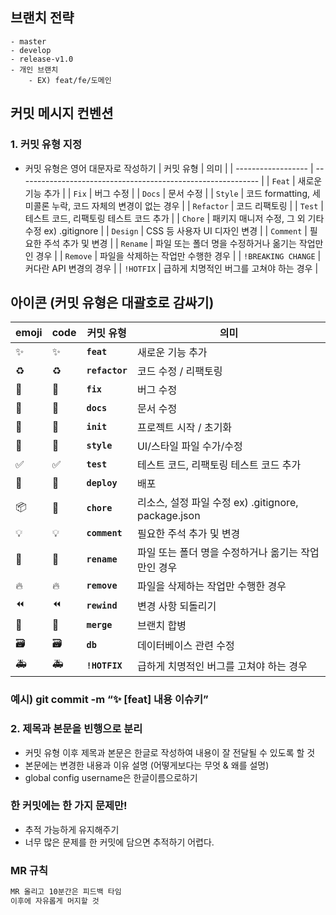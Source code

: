 ## 브랜치 전략

```
- master
- develop
- release-v1.0
- 개인 브랜치
	- EX) feat/fe/도메인
```

## 커밋 메시지 컨벤션

### 1. 커밋 유형 지정

- 커밋 유형은 영어 대문자로 작성하기
  | 커밋 유형 | 의미 |
  | ------------------ | ------------------------------------------------------------ |
  | `Feat` | 새로운 기능 추가 |
  | `Fix` | 버그 수정 |
  | `Docs` | 문서 수정 |
  | `Style` | 코드 formatting, 세미콜론 누락, 코드 자체의 변경이 없는 경우 |
  | `Refactor` | 코드 리팩토링 |
  | `Test` | 테스트 코드, 리팩토링 테스트 코드 추가 |
  | `Chore` | 패키지 매니저 수정, 그 외 기타 수정 ex) .gitignore |
  | `Design` | CSS 등 사용자 UI 디자인 변경 |
  | `Comment` | 필요한 주석 추가 및 변경 |
  | `Rename` | 파일 또는 폴더 명을 수정하거나 옮기는 작업만인 경우 |
  | `Remove` | 파일을 삭제하는 작업만 수행한 경우 |
  | `!BREAKING CHANGE` | 커다란 API 변경의 경우 |
  | `!HOTFIX` | 급하게 치명적인 버그를 고쳐야 하는 경우 |

## 아이콘 (커밋 유형은 대괄호로 감싸기)

| **emoji** | **code**                    | **커밋 유형**  | **의미**                                            |
| --------- | --------------------------- | -------------- | --------------------------------------------------- |
| ✨        | :sparkles:                  | **`feat`**     | 새로운 기능 추가                                    |
| ♻️        | :recycle:                   | **`refactor`** | 코드 수정 / 리팩토링                                |
| 🐛        | :bug:                       | **`fix`**      | 버그 수정                                           |
| 📝        | :memo:                      | **`docs`**     | 문서 수정                                           |
| 🎉        | :tada:                      | **`init`**     | 프로젝트 시작 / 초기화                              |
| 🎨        | :art:                       | **`style`**    | UI/스타일 파일 수가/수정                            |
| ✅        | :white_check_mark:          | **`test`**     | 테스트 코드, 리팩토링 테스트 코드 추가              |
| 🚀        | :rocket:                    | **`deploy`**   | 배포                                                |
| 📦        | :wrench:                    | **`chore`**    | 리소스, 설정 파일 수정 ex) .gitignore, package.json |
| 💡        | :bulb:                      | **`comment`**  | 필요한 주석 추가 및 변경                            |
| 🚚        | :truck:                     | **`rename`**   | 파일 또는 폴더 명을 수정하거나 옮기는 작업만인 경우 |
| 🔥        | :fire:                      | **`remove`**   | 파일을 삭제하는 작업만 수행한 경우                  |
| ⏪        | :rewind:                    | **`rewind`**   | 변경 사항 되돌리기                                  |
| 🔀        | :twisted_rightwards_arrows: | **`merge`**    | 브랜치 합병                                         |
| 🗃️        | :card_file_box:             | **`db`**       | 데이터베이스 관련 수정                              |
| 🚑        | :ambulance:                 | **`!HOTFIX`**  | 급하게 치명적인 버그를 고쳐야 하는 경우             |

### 예시) git commit -m “:sparkles: [feat] 내용 이슈키”

### 2. 제목과 본문을 빈행으로 분리

- 커밋 유형 이후 제목과 본문은 한글로 작성하여 내용이 잘 전달될 수 있도록 할 것
- 본문에는 변경한 내용과 이유 설명 (어떻게보다는 무엇 & 왜를 설명)
- global config username은 한글이름으로하기

### 한 커밋에는 한 가지 문제만!

- 추적 가능하게 유지해주기
- 너무 많은 문제를 한 커밋에 담으면 추적하기 어렵다.

### MR 규칙

```markdown
MR 올리고 10분간은 피드백 타임
이후에 자유롭게 머지할 것
```
